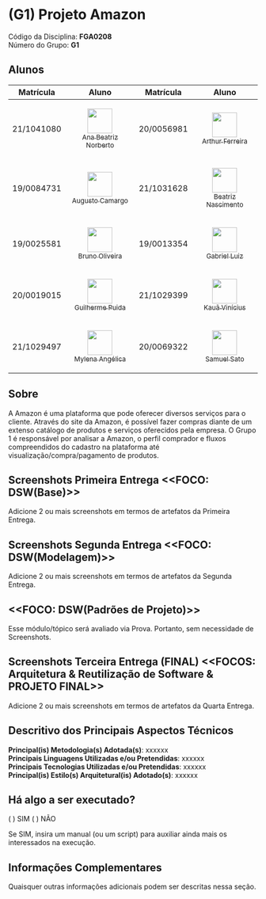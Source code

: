 # (G1) Projeto Amazon

Código da Disciplina: **FGA0208** <br>
Número do Grupo: **G1** <br>

## Alunos

| Matrícula  | Aluno                                                                                                                                                          | Matrícula  | Aluno                                                                                                                                                                          |
| ---------- | -------------------------------------------------------------------------------------------------------------------------------------------------------------- | ---------- | ------------------------------------------------------------------------------------------------------------------------------------------------------------------------------ |
| 21/1041080 | [<p align="center"><img src="https://github.com/ananorberto.png?size=400" width=50><br><sub>Ana Beatriz Norberto</sub></p>](https://github.com/ananorberto)    | 20/0056981 | [<p align="center"><img src="https://github.com/ArthurFerreiraRodrigues.png?size=400" width=50><br><sub>Arthur Ferreira</sub></p>](https://github.com/ArthurFerreiraRodrigues) |
| 19/0084731 | [<p align="center"><img src="https://github.com/augustocrmg.png?size=400" width=50><br><sub>Augusto Camargo</sub></p>](https://github.com/augustocrmg)         | 21/1031628 | [<p align="center"><img src="https://github.com/Beatrizvn.png?size=400" width=50><br><sub>Beatriz Nascimento</sub></p>](https://github.com/Beatrizvn)                          |
| 19/0025581 | [<p align="center"><img src="https://github.com/eng-Bruno.png?size=400" width=50><br><sub>Bruno Oliveira</sub></p>](https://github.com/eng-Bruno)              | 19/0013354 | [<p align="center"><img src="https://github.com/ggomesbr.png?size=400" width=50><br><sub>Gabriel Luiz</sub></p>](https://github.com/ggomesbr)                                  |
| 20/0019015 | [<p align="center"><img src="https://github.com/guilherme-puida.png?size=400" width=50><br><sub>Guilherme Puida</sub></p>](https://github.com/guilherme-puida) | 21/1029399 | [<p align="center"><img src="https://github.com/kaua-pt.png?size=400" width=50><br><sub>Kauã Vinícius</sub></p>](https://github.com/kaua-pt)                                   |
| 21/1029497 | [<p align="center"><img src="https://github.com/Mylena-angelica.png?size=400" width=50><br><sub>Mylena Angélica</sub></p>](https://github.com/Mylena-angelica) | 20/0069322 | [<p align="center"><img src="https://github.com/samuel-sato.png?size=400" width=50><br><sub>Samuel Sato</sub></p>](https://github.com/samuel-sato)                             |

## Sobre

A Amazon é uma plataforma que pode oferecer diversos serviços para o cliente. Através do site da Amazon, é possível fazer compras diante de um extenso catálogo de produtos e serviços oferecidos pela empresa. O Grupo 1 é responsável por analisar a Amazon, o perfil comprador e fluxos compreendidos do cadastro na plataforma até visualização/compra/pagamento de produtos.

## Screenshots Primeira Entrega <<FOCO: DSW(Base)>>

Adicione 2 ou mais screenshots em termos de artefatos da Primeira Entrega.

## Screenshots Segunda Entrega <<FOCO: DSW(Modelagem)>>

Adicione 2 ou mais screenshots em termos de artefatos da Segunda Entrega.

## <<FOCO: DSW(Padrões de Projeto)>>

Esse módulo/tópico será avaliado via Prova.
Portanto, sem necessidade de Screenshots.

## Screenshots Terceira Entrega (FINAL) <<FOCOS: Arquitetura & Reutilização de Software & PROJETO FINAL>>

Adicione 2 ou mais screenshots em termos de artefatos da Quarta Entrega.

## Descritivo dos Principais Aspectos Técnicos

**Principal(is) Metodologia(s) Adotada(s)**: xxxxxx<br>
**Principais Linguagens Utilizadas e/ou Pretendidas**: xxxxxx<br>
**Principais Tecnologias Utilizadas e/ou Pretendidas**: xxxxxx<br>
**Principal(is) Estilo(s) Arquitetural(is) Adotado(s)**: xxxxxx<br>

## Há algo a ser executado?

( ) SIM
( ) NÃO

Se SIM, insira um manual (ou um script) para auxiliar ainda mais os interessados na execução.

## Informações Complementares

Quaisquer outras informações adicionais podem ser descritas nessa seção.
